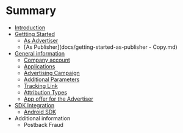 # Summary

* [Introduction](README.md)
* [Gettting Started](gettting_started.md)
   * [As Advertiser](docs/getting-started-as-advertiser.md)
   * [As Publisher](docs/getting-started-as-publisher - Copy.md)
* [General information](general_information.md)
   * [Company account](docs/company_account.md)
   * [Applications](docs/Applications.md)
   * [Advertising Campaign](docs/advertising-campaign.md)
   * [Additional Parameters](docs/Additional-parameters.md)
   * [Tracking Link](docs/tracking-link.md)
   * [Attribution Types](docs/attribution-types.md)
   * [App offer for  the Advertiser](app_offer_for_advertiser.md)
* [SDK Integration](1sdk_integration.md)
   * [Android SDK](docs/Android-SDK.md)
* Additional information
   * Postback Fraud

